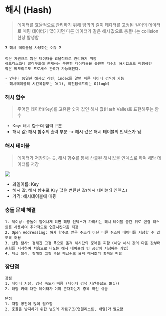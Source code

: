 # 해시 (Hash)

> 데이터를 효율적으로 관리하기 위해 임의의 길이 데이터를 고정된 길이의 데이터로 매핑
> 데이터가 많아지면 다른 데이터가 같은 해시 값으로 충돌나는 collision 현상 발생함

```
❓ 해시 테이블을 사용하는 이유 ❓

적은 자원으로 많은 데이터를 효율적으로 관리하기 위함
하드디스크나 클라우드에 존재하는 무한한 데이터들을 유한한 개수의 해시값으로 매핑하면
작은 메모리로도 프로세스 관리가 가능해진다.

- 언제나 동일한 해시값 리턴, index를 알면 빠른 데이터 검색이 가능
- 해시테이블의 시간복잡도는 O(1), 이진탐색트리는 O(logN)
```

### 해시 함수

> 주어진 데이터(Key)를 고유한 숫자 값인 해시 값(Hash Valie)로 표현해주는 함수

- Key: 해시 함수의 입력 부분
- 해시 값: 해시 함수의 출력 부분 -> 해시 값은 해시 테이블의 인덱스가 됨

### 해시 테이블

> 데이터가 저장되는 곳, 해시 함수를 통해 산출된 해시 값을 인덱스로 하며 해당 데이터를 저장

<img src='https://img1.daumcdn.net/thumb/R1280x0/?scode=mtistory2&fname=https%3A%2F%2Fblog.kakaocdn.net%2Fdn%2FG1cNO%2FbtrKcvnJ4Ea%2FgxRH3xeBkBQypOtYAnK7Ak%2Fimg.jpg'>

- 과일이름: Key
- 해시 값: 해시 함수로 Key 값을 변환한 값(해시 테이블의 인덱스)
- 가격: 해시테이블에 매핑

### 충돌 문제 해결

```
1. 체이닝: 충돌이 일어나게 되면 해당 인덱스가 가리키는 해시 테이블 공간 뒤로 연결 리스트를 사용하여 추가적으로 연결시킨다음 저장
2. Open Addressing: 해시 함수로 얻은 주소가 아닌 다른 주소에 데이터를 저장할 수 있도록 허용
3. 선형 탐사: 정해진 고정 폭으로 옮겨 해시값의 중복을 피함 (해당 해시 값의 다음 값부터 순회를 시작하여 처음으로 나오는 해시 테이블의 빈 공간에 저장하는 기법)
4. 제곱 탐사: 정해진 고정 폭을 제곱수로 옮겨 해시값의 중복을 피함
```

### 장단점

```ABAP
장점
1. 데이터 저장, 검색 속도가 빠름 (데이터 검색 시간복잡도 O(1))
2. 해당 키에 대한 데이터가 이미 존재하는지 중복 확인 쉬움

단점
1. 저장 공간이 많이 필요함
2. 충돌을 방지하기 위한 별도의 자료구조(연결리스트, 배열)가 필요함
```
